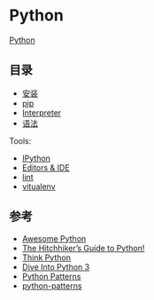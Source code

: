 # Python

[Python](http://python.org/)

## 目录

- [安装](install.md)
- [pip](pip.md)
- [Interpreter](interpreter.md)
- [语法](lang/index.md)

Tools:

- [IPython](tools/ipython.md)
- [Editors & IDE](tools/editors.md)
- [lint](tools/lint.md)
- [vitualenv](tools/vitualenv.md)

<!--
Standard Library:

- [sys 系统信息](libs/sys.md)
- [os 文件系统](libs/os.md)
- [re 正则表达式](libs/re.md)
- [datetime 日期时间](libs/datetime.md)

Third Library:

- [pytest 测试框架](libs/pytest.md)
-->


## 参考

- [Awesome Python](https://github.com/vinta/awesome-python)
- [The Hitchhiker’s Guide to Python!](http://docs.python-guide.org/)
- [Think Python](http://greenteapress.com/wp/think-python-2e/)
- [Dive Into Python 3](http://getpython3.com/diveintopython3/)
- [Python Patterns](http://matthiaseisen.com/)
- [python-patterns](https://github.com/faif/python-patterns)
